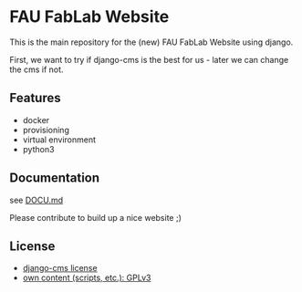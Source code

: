 FAU FabLab Website
==================

This is the main repository for the (new) FAU FabLab Website using django.

First, we want to try if django-cms is the best for us - later we can change the cms if not.

Features
--------

 - docker
 - provisioning
 - virtual environment
 - python3

Documentation
-------------

see [DOCU.md](DOCU.md)

Please contribute to build up a nice website ;)

License
-------

 - [django-cms license](https://github.com/divio/django-cms/blob/develop/LICENSE)
 - [own content (scripts, etc.): GPLv3](LICENSE)
